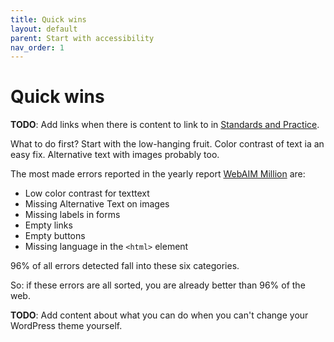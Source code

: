 ```yaml
---
title: Quick wins
layout: default
parent: Start with accessibility
nav_order: 1
---
```


# Quick wins

**TODO**: Add links when there is content to link to in [Standards and Practice](/docs/topics/).

What to do first? Start with the low-hanging fruit. Color contrast of text ia an easy fix. Alternative text with images probably too.

The most made errors reported in the yearly report [WebAIM Million](https://webaim.org/projects/million/) are:

- Low color contrast for texttext
- Missing Alternative Text on images
- Missing labels in forms
- Empty links
- Empty buttons
- Missing language in the `<html>` element

96% of all errors detected fall into these six categories. 

So: if these errors are all sorted, you are already better than 96% of the web.

**TODO**: Add content about what you can do when you can't change your WordPress theme yourself.





